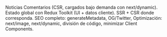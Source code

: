 
Noticias 
Comentarios (CSR, cargados bajo demanda con next/dynamic).
Estado global con Redux Toolkit (UI + datos cliente).
SSR + CSR donde corresponda.
SEO completo: generateMetadata, 
OG/Twitter, 
Optimización: next/image, next/dynamic,
división de código, 
minimizar Client Components.

